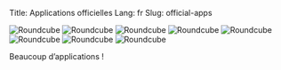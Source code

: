 Title: Applications officielles
Lang: fr
Slug: official-apps

![Roundcube]({filename}/images/roundcube.png)
![Roundcube]({filename}/images/ttrss.png)
![Roundcube]({filename}/images/wordpress.png)
![Roundcube]({filename}/images/transmission.png)
![Roundcube]({filename}/images/jappix.png)
![Roundcube]({filename}/images/logo-jirafeau.jpeg)
![Roundcube]({filename}/images/Logo-wallabag-svg.svg)
![Roundcube]({filename}/images/Searx_logo.svg)

Beaucoup d’applications !
